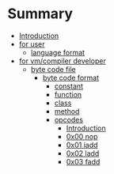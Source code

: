 # Summary

* [Introduction](README.md)
* [for user]()
    - [language format](LANG_FORMAT.md)
* [for vm/compiler developer]()
    - [byte code file]()
        - [byte code format](bytecode/BYTECODE_FORMAT.md)
            - [constant](bytecode/constant/MAIN.md)
            - [function](bytecode/function/MAIN.md)
            - [class](bytecode/class/MAIN.md)
            - [method](bytecode/method/MAIN.md)
            - [opcodes]()
                - [Introduction](bytecode/opcode/MAIN.md)
                - [0x00 nop](nop.md)
                - [0x01 iadd](iadd.md)
                - [0x02 ladd](ladd.md)
                - [0x03 fadd](fadd.md)